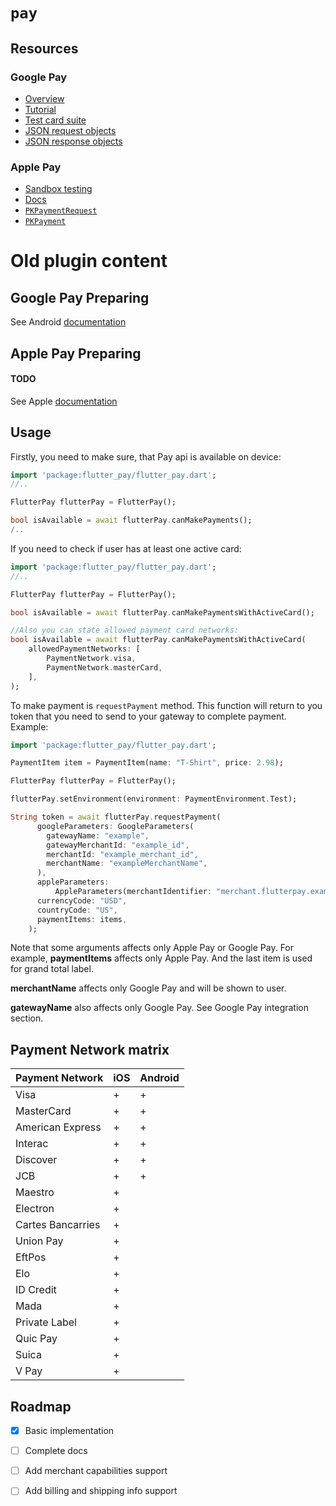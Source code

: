 # `pay`

## Resources

### Google Pay

* [Overview](https://developers.google.com/pay/api/android/overview)
* [Tutorial](https://developers.google.com/pay/api/android/guides/tutorial)
* [Test card suite](https://developers.google.com/pay/api/android/guides/resources/test-card-suite)
* [JSON request objects](https://developers.google.com/pay/api/android/reference/request-objects)
* [JSON response objects](https://developers.google.com/pay/api/android/reference/response-objects)

### Apple Pay

* [Sandbox testing](https://developer.apple.com/apple-pay/sandbox-testing/)
* [Docs](https://developer.apple.com/documentation/passkit/apple_pay)
* [`PKPaymentRequest`](https://developer.apple.com/documentation/passkit/pkpaymentrequest)
* [`PKPayment`](https://developer.apple.com/documentation/passkit/pkpayment)



# Old plugin content

## Google Pay Preparing


See Android [documentation](https://developers.google.com/pay/api/android/overview)

## Apple Pay Preparing

#### TODO

See Apple [documentation](https://developer.apple.com/documentation/passkit/apple_pay/setting_up_apple_pay_requirements)

## Usage

Firstly, you need to make sure, that Pay api is available on device: 
```dart
import 'package:flutter_pay/flutter_pay.dart';
//..

FlutterPay flutterPay = FlutterPay();

bool isAvailable = await flutterPay.canMakePayments();
/..
```

If you need to check if user has at least one active card: 
```dart
import 'package:flutter_pay/flutter_pay.dart';
//..

FlutterPay flutterPay = FlutterPay();

bool isAvailable = await flutterPay.canMakePaymentsWithActiveCard();

//Also you can state allowed payment card networks:
bool isAvailable = await flutterPay.canMakePaymentsWithActiveCard(
	allowedPaymentNetworks: [
		PaymentNetwork.visa, 
		PaymentNetwork.masterCard,
	],
);
```

To make payment is ```requestPayment``` method. This function will return to you token that you need to send to your gateway to complete payment.
Example: 
```dart
import 'package:flutter_pay/flutter_pay.dart';

PaymentItem item = PaymentItem(name: "T-Shirt", price: 2.98);

FlutterPay flutterPay = FlutterPay();

flutterPay.setEnvironment(environment: PaymentEnvironment.Test);

String token = await flutterPay.requestPayment(
      googleParameters: GoogleParameters(
        gatewayName: "example",
        gatewayMerchantId: "example_id",
		merchantId: "example_merchant_id",
		merchantName: "exampleMerchantName",
      ),
      appleParameters:
          AppleParameters(merchantIdentifier: "merchant.flutterpay.example"),
      currencyCode: "USD",
      countryCode: "US",
      paymentItems: items,
    );
```

Note that some arguments affects only Apple Pay or Google Pay. For example, **paymentItems** affects only Apple Pay. And the last item is used for grand total label. 

**merchantName** affects only Google Pay and will be shown to user. 

**gatewayName** also affects only Google Pay. See Google Pay integration section.

## Payment Network matrix

| Payment Network   | iOS | Android |
|-------------------|-----|---------|
| Visa              | +   | +       |
| MasterCard        | +   | +       |
| American Express  | +   | +       |
| Interac           | +   | +       |
| Discover          | +   | +       |
| JCB               | +   | +       |
| Maestro           | +   |         |
| Electron          | +   |         |
| Cartes Bancarries | +   |         |
| Union Pay         | +   |         |
| EftPos            | +   |         |
| Elo               | +   |         |
| ID Credit         | +   |         |
| Mada              | +   |         |
| Private Label     | +   |         |
| Quic Pay          | +   |         |
| Suica             | +   |         |
| V Pay             | +   |         |

## Roadmap

- [x] Basic implementation
- [ ] Complete docs
- [ ] Add merchant capabilities support
- [ ] Add billing and shipping info support

